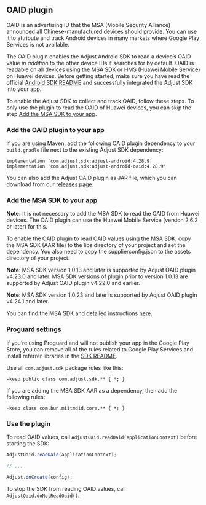 ## OAID plugin

OAID is an advertising ID that the MSA (Mobile Security Alliance) announced all Chinese-manufactured devices should provide. You can use it to attribute and track Android devices in many markets where Google Play Services is not available.

The OAID plugin enables the Adjust Android SDK to read a device’s OAID value *in addition* to the other device IDs it searches for by default. OAID is readable on all devices using the MSA SDK or HMS (Huawei Mobile Service) on Huawei devices. 
Before getting started, make sure you have read the official [Android SDK README][readme] and successfully integrated the Adjust SDK into your app.

To enable the Adjust SDK to collect and track OAID, follow these steps. To only use the plugin to read the OAID of Huawei devices, you can skip the step [Add the MSA SDK to your app](#add-msa-sdk).

### Add the OAID plugin to your app

If you are using Maven, add the following OAID plugin dependency to your `build.gradle` file next to the existing Adjust SDK dependency:

```
implementation 'com.adjust.sdk:adjust-android:4.28.9'
implementation 'com.adjust.sdk:adjust-android-oaid:4.28.9'
```

You can also add the Adjust OAID plugin as JAR file, which you can download from our [releases page][releases].

### <a id="add-msa-sdk"></a>Add the MSA SDK to your app

**Note:** It is not necessary to add the MSA SDK to read the OAID from Huawei devices. The OAID plugin can use the Huawei Mobile Service (version 2.6.2 or later) for this.

To enable the OAID plugin to read OAID values using the MSA SDK, copy the MSA SDK (AAR file) to the libs directory of your project and set the dependency.  You also need to copy the supplierconfig.json to the assets directory of your project.

**Note**: MSA SDK version 1.0.13 and later is supported by Adjust OAID plugin v4.23.0 and later. MSA SDK versions of plugin prior to version 1.0.13 are supported by Adjust OAID plugin v4.22.0 and earlier.

**Note**: MSA SDK version 1.0.23 and later is supported by Adjust OAID plugin v4.24.1 and later.

You can find the MSA SDK and detailed instructions [here][msasdk].  

### Proguard settings

If you’re using Proguard and will not publish your app in the Google Play Store, you can remove all of the rules related to Google Play Services and install referrer libraries in the [SDK README][readme proguard].

Use all `com.adjust.sdk` package rules like this:

```
-keep public class com.adjust.sdk.** { *; }
```

If you are adding the MSA SDK AAR as a dependency, then add the following rules:

```
-keep class com.bun.miitmdid.core.** { *; }
```

### Use the plugin

To read OAID values, call `AdjustOaid.readOaid(applicationContext)` before starting the SDK:

```java
AdjustOaid.readOaid(applicationContext);

// ...

Adjust.onCreate(config);
```

To stop the SDK from reading OAID values, call `AdjustOaid.doNotReadOaid()`.


[readme]:    ../../../README.md
[releases]:  https://github.com/adjust/android_sdk/releases
[readme proguard]: https://github.com/adjust/android_sdk#qs-proguard
[msasdk]:  http://www.msa-alliance.cn/col.jsp?id=120
